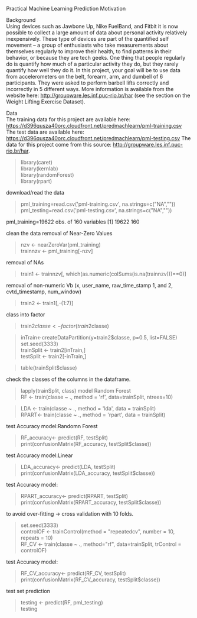 Practical Machine Learning Prediction Motivation

Background  
Using devices such as Jawbone Up, Nike FuelBand, and Fitbit it is now possible to collect a large amount of data about personal activity relatively inexpensively. These type of devices are part of the quantified self movement – a group of enthusiasts who take measurements about themselves regularly to improve their health, to find patterns in their behavior, or because they are tech geeks. One thing that people regularly do is quantify how much of a particular activity they do, but they rarely quantify how well they do it. In this project, your goal will be to use data from accelerometers on the belt, forearm, arm, and dumbell of 6 participants. They were asked to perform barbell lifts correctly and incorrectly in 5 different ways. More information is available from the website here: http://groupware.les.inf.puc-rio.br/har (see the section on the Weight Lifting Exercise Dataset). 

Data  
The training data for this project are available here: 
https://d396qusza40orc.cloudfront.net/predmachlearn/pml-training.csv
The test data are available here: 
https://d396qusza40orc.cloudfront.net/predmachlearn/pml-testing.csv
The data for this project come from this source: http://groupware.les.inf.puc-rio.br/har.


> library(caret)  
> library(kernlab)  
> library(randomForest)  
> library(rpart)

download/read the data
> pml_training=read.csv('pml-training.csv', na.strings=c("NA",""))  
> pml_testing=read.csv('pml-testing.csv', na.strings=c("NA",""))  

pml_training=19622 obs. of 160 variables
[1] 19622   160

clean the data
removal of Near-Zero Values  
> nzv <- nearZeroVar(pml_training)     
> trainnzv <- pml_training[-nzv]  

removal of NAs  
> train1 <- trainnzv[, which(as.numeric(colSums(is.na(trainnzv)))==0)]   

removal of non-numeric Vb (x, user_name, raw_time_stamp 1, and 2, cvtd_timestamp, num_window)  
> train2 <- train1[,-(1:7)]

class into factor
> train2$classe <- factor(train2$classe) 

> inTrain<-createDataPartition(y=train2$classe,
                             p=0.5, list=FALSE)  
> set.seed(3333)  
> trainSplit <- train2[inTrain,]  
> testSplit <- train2[-inTrain,]  

> table(trainSplit$classe) 

check the classes of the columns in the dataframe.  
> lapply(trainSplit, class) 
model Random Forest  
> RF <- train(classe ~ ., method = 'rf', data=trainSplit, ntrees=10)  
    
> LDA <- train(classe ~ ., method = 'lda', data = trainSplit)   
> RPART<- train(classe ~ ., method = 'rpart', data = trainSplit)  

test Accuracy model:Randomn Forest
> RF_accuracy<- predict(RF, testSplit)  
> print(confusionMatrix(RF_accuracy, testSplit$classe))  

test Accuracy model:Linear
> LDA_accuracy<- predict(LDA, testSplit)  
> print(confusionMatrix(LDA_accuracy, testSplit$classe))  

test Accuracy model:
> RPART_accuracy<- predict(RPART, testSplit)  
> print(confusionMatrix(RPART_accuracy, testSplit$classe)) 

to avoid over-fitting -> cross validation with 10 folds.
> set.seed(3333)   
> controlOF <- trainControl(method = "repeatedcv", number = 10, repeats = 10)  
> RF_CV <- train(classe ~ ., method="rf",  data=trainSplit, trControl = controlOF)

test Accuracy model:  
> RF_CV_accuracy<- predict(RF_CV, testSplit) 
> print(confusionMatrix(RF_CV_accuracy, testSplit$classe))  

test set prediction
> testing <- predict(RF, pml_testing)   
> testing  
